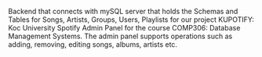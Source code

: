 Backend that connects with mySQL server that holds the Schemas and Tables for Songs, Artists, Groups, Users, Playlists for our project KUPOTIFY: Koc University Spotify Admin Panel for the course COMP306: Database Management Systems. The admin panel supports operations such as adding, removing, editing songs, albums, artists etc.
